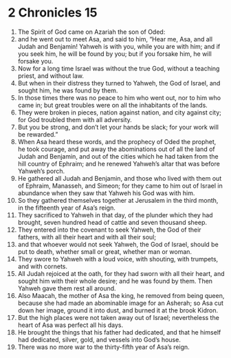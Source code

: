 ﻿
# 2 Chronicles 15
1. The Spirit of God came on Azariah the son of Oded: 
2. and he went out to meet Asa, and said to him, “Hear me, Asa, and all Judah and Benjamin! Yahweh is with you, while you are with him; and if you seek him, he will be found by you; but if you forsake him, he will forsake you. 
3. Now for a long time Israel was without the true God, without a teaching priest, and without law. 
4. But when in their distress they turned to Yahweh, the God of Israel, and sought him, he was found by them. 
5. In those times there was no peace to him who went out, nor to him who came in; but great troubles were on all the inhabitants of the lands. 
6. They were broken in pieces, nation against nation, and city against city; for God troubled them with all adversity. 
7. But you be strong, and don’t let your hands be slack; for your work will be rewarded.” 
8. When Asa heard these words, and the prophecy of Oded the prophet, he took courage, and put away the abominations out of all the land of Judah and Benjamin, and out of the cities which he had taken from the hill country of Ephraim; and he renewed Yahweh’s altar that was before Yahweh’s porch. 
9. He gathered all Judah and Benjamin, and those who lived with them out of Ephraim, Manasseh, and Simeon; for they came to him out of Israel in abundance when they saw that Yahweh his God was with him. 
10. So they gathered themselves together at Jerusalem in the third month, in the fifteenth year of Asa’s reign. 
11. They sacrificed to Yahweh in that day, of the plunder which they had brought, seven hundred head of cattle and seven thousand sheep. 
12. They entered into the covenant to seek Yahweh, the God of their fathers, with all their heart and with all their soul; 
13. and that whoever would not seek Yahweh, the God of Israel, should be put to death, whether small or great, whether man or woman. 
14. They swore to Yahweh with a loud voice, with shouting, with trumpets, and with cornets. 
15. All Judah rejoiced at the oath, for they had sworn with all their heart, and sought him with their whole desire; and he was found by them. Then Yahweh gave them rest all around. 
16. Also Maacah, the mother of Asa the king, he removed from being queen, because she had made an abominable image for an Asherah; so Asa cut down her image, ground it into dust, and burned it at the brook Kidron. 
17. But the high places were not taken away out of Israel; nevertheless the heart of Asa was perfect all his days. 
18. He brought the things that his father had dedicated, and that he himself had dedicated, silver, gold, and vessels into God’s house. 
19. There was no more war to the thirty-fifth year of Asa’s reign. 
